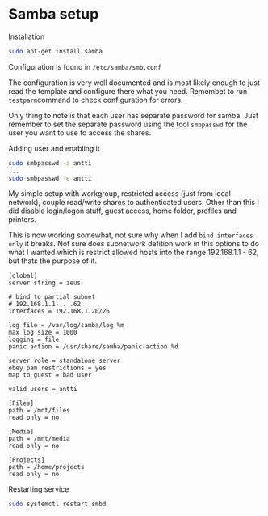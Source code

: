 # Samba setup

Installation
```bash
sudo apt-get install samba
```

Configuration is found in `/etc/samba/smb.conf`

The configuration is very well documented and is most likely enough to just read the template and configure there what you need. Remembet to run `testparm`command to check
configuration for errors.

Only thing to note is that each user has separate password for samba.
Just remember to set the separate password using the tool `smbpasswd` for the user you want to use to access the shares.


Adding user and enabling it
```bash
sudo smbpasswd -a antti
...
sudo smbpasswd -e antti
```

My simple setup with workgroup, restricted access (just from local network), couple read/write shares to authenticated users. Other than this I did disable login/logon stuff, guest access, home folder, profiles and printers.

This is now working somewhat, not sure why when I add `bind interfaces only` it breaks.
Not sure does subnetwork defition work in this options to do what I wanted which is restrict
allowed hosts into the range 192.168.1.1 - 62, but thats the purpose of it.

```
[global]
server string = zeus

# bind to partial subnet
# 192.168.1.1-.. .62
interfaces = 192.168.1.20/26

log file = /var/log/samba/log.%m
max log size = 1000
logging = file
panic action = /usr/share/samba/panic-action %d

server role = standalone server
obey pam restrictions = yes
map to guest = bad user

valid users = antti

[Files]
path = /mnt/files
read only = no

[Media]
path = /mnt/media
read only = no

[Projects]
path = /home/projects
read only = no

```

Restarting service
```bash
sudo systemctl restart smbd
```
